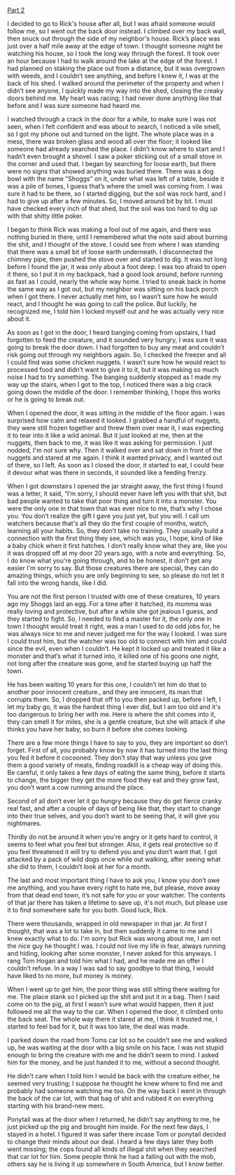 [Part 2](https://www.reddit.com/r/nosleep/comments/v7e7h8/i_got_some_meat_from_this_weird_old_guy_that/)

I decided to go to Rick's house after all, but I was afraid someone would follow me, so I went out the back door instead. I climbed over my back wall, then snuck out through the side of my neighbor's house. Rick’s place was just over a half mile away at the edge of town. I thought someone might be watching his house, so I took the long way through the forest. It took over an hour because I had to walk around the lake at the edge of the forest. I had planned on staking the place out from a distance, but it was overgrown with weeds, and I couldn’t see anything, and before I knew it, I was at the back of his shed. I walked around the perimeter of the property and when I didn’t see anyone, I quickly made my way into the shed, closing the creaky doors behind me. My heart was racing; I had never done anything like that before and I was sure someone had heard me.  

I watched through a crack in the door for a while, to make sure I was not seen, when I felt confident and was about to search, I noticed a vile smell, so I got my phone out and turned on the light. The whole place was in a mess, there was broken glass and wood all over the floor; it looked like someone had already searched the place. I didn’t know where to start and I hadn’t even brought a shovel. I saw a poker sticking out of a small stove in the corner and used that. I began by searching for loose earth, but there were no signs that showed anything was buried there. There was a dog bowl with the name “Shoggs” on it, under what was left of a table, beside it was a pile of bones, I guess that’s where the smell was coming from. I was sure it had to be there, so I started digging, but the soil was rock hard, and I had to give up after a few minutes. So, I moved around bit by bit. I must have checked every inch of that shed, but the soil was too hard to dig up with that shitty little poker.  

I began to think Rick was making a fool out of me again, and there was nothing buried in there, until I remembered what the note said about burning the shit, and I thought of the stove. I could see from where I was standing that there was a small bit of loose earth underneath. I disconnected the chimney pipe, then pushed the stove over and started to dig. It was not long before I found the jar, it was only about a foot deep. I was too afraid to open it there, so I put it in my backpack, had a good look around, before running as fast as I could, nearly the whole way home. I tried to sneak back in home the same way as I got out, but my neighbor was sitting on his back porch when I got there. I never actually met him, so I wasn’t sure how he would react, and I thought he was going to call the police. But luckily, he recognized me, I told him I locked myself out and he was actually very nice about it. 

As soon as I got in the door, I heard banging coming from upstairs, I had forgotten to feed the creature, and it sounded very hungry, I was sure it was going to break the door down. I had forgotten to buy any meat and couldn’t risk going out through my neighbors again. So, I checked the freezer and all I could find was some chicken nuggets. I wasn’t sure how he would react to processed food and didn’t want to give it to it, but it was making so much noise I had to try something. The banging suddenly stopped as I made my way up the stairs, when I got to the top, I noticed there was a big crack going down the middle of the door. I remember thinking, I hope this works or he is going to break out.  

When I opened the door, it was sitting in the middle of the floor again. I was surprised how calm and relaxed it looked. I grabbed a handful of nuggets, they were still frozen together and threw them over near it, I was expecting it to tear into it like a wild animal. But it just looked at me, then at the nuggets, then back to me, it was like it was asking for permission. I just nodded, I'm not sure why. Then it walked over and sat down in front of the nuggets and stared at me again. I think it wanted privacy, and I wanted out of there, so I left. As soon as I closed the door, it started to eat, I could hear it devour what was there in seconds, it sounded like a feeding frenzy. 

When I got downstairs I opened the jar straight away, the first thing I found was a letter, it said, “I’m sorry, I should never have left you with that shit, but bad people wanted to take that poor thing and turn it into a monster. You were the only one in that town that was ever nice to me, that’s why I chose you. You don’t realize the gift I gave you just yet, but you will. I call um watchers because that's all they do the first couple of months, watch, learning all your habits. So, they don’t take no training. They usually build a connection with the first thing they see, which was you, I hope, kind of like a baby chick when it first hatches. I don’t really know what they are, like you it was dropped off at my door 20 years ago, with a note and everything. So, I do know what you're going through, and to be honest, it don’t get any easier I'm sorry to say. But those creatures there are special, they can do amazing things, which you are only beginning to see, so please do not let it fall into the wrong hands, like I did.  

You are not the first person I trusted with one of these creatures, 10 years ago my Shoggs laid an egg. For a time after it hatched, its momma was really loving and protective, but after a while she got jealous I guess, and they started to fight. So, I needed to find a master for it, the only one in town I thought would treat it right, was a man I used to do odd jobs for, he was always nice to me and never judged me for the way I looked. I was sure I could trust him, but the watcher was too old to connect with him and could since the evil, even when I couldn’t. He kept it locked up and treated it like a monster and that’s what it turned into, it killed one of his goons one night, not long after the creature was gone, and he started buying up half the town.  

He has been waiting 10 years for this one, I couldn’t let him do that to another poor innocent creature., and they are innocent, its man that corrupts them. So, I dropped that off to you then packed up, before I left, I let my baby go, it was the hardest thing I ever did, but I am too old and it's too dangerous to bring her with me. Here is where the shit comes into it, they can smell it for miles, she is a gentle creature, but she will attack if she thinks you have her baby, so burn it before she comes looking.  

There are a few more things I have to say to you, they are important so don’t forget. First of all, you probably know by now it has turned into the last thing you fed it before it cocooned. They don’t stay that way unless you give them a good variety of meats, finding roadkill is a cheap way of doing this. Be careful, it only takes a few days of eating the same thing, before it starts to change, the bigger they get the more food they eat and they grow fast, you don’t want a cow running around the place.  

Second of all don’t ever let it go hungry because they do get fierce cranky real fast, and after a couple of days of being like that, they start to change into their true selves, and you don’t want to be seeing that, it will give you nightmares. 

Thirdly do not be around it when you're angry or it gets hard to control, it seems to feel what you feel but stronger. Also, it gets real protective so if you feel threatened it will try to defend you and you don’t want that. I got attacked by a pack of wild dogs once while out walking, after seeing what she did to them, I couldn’t look at her for a month. 

The last and most important thing I have to ask you, I know you don’t owe me anything, and you have every right to hate me, but please, move away from that dead end town, it’s not safe for you or your watcher. The contents of that jar there has taken a lifetime to save up, it's not much, but please use it to find somewhere safe for you both.  Good luck, Rick. 

There were thousands, wrapped in old newspaper in that jar. At first I thought, that was a lot to take in, but then suddenly it came to me and I knew exactly what to do. I'm sorry but Rick was wrong about me, I am not the nice guy he thought I was. I could not live my life in fear, always running and hiding, looking after some monster, I never asked for this anyways. I rang Tom Hogan and told him what I had, and he made me an offer I couldn’t refuse. In a way I was sad to say goodbye to that thing, I would have liked to no more, but money is money. 

When I went up to get him, the poor thing was still sitting there waiting for me. The place stank so I picked up the shit and put it in a bag. Then I said come on to the pig, at first I wasn’t sure what would happen, then it just followed me all the way to the car. When I opened the door, it climbed onto the back seat. The whole way there it stared at me, I think it trusted me, I started to feel bad for it, but it was too late, the deal was made. 

I parked down the road from Toms car lot so he couldn’t see me and walked up, he was waiting at the door with a big smile on his face. I was not stupid enough to bring the creature with me and he didn’t seem to mind. I asked him for the money, and he just handed it to me, without a second thought.  

He didn’t care when I told him I would be back with the creature either, he seemed very trusting; I suppose he thought he knew where to find me and probably had someone watching me too. On the way back I went in through the back of the car lot, with that bag of shit and rubbed it on everything starting with his brand-new merc.  

Ponytail was at the door when I returned, he didn’t say anything to me, he just picked up the pig and brought him inside. For the next few days, I stayed in a hotel. I figured it was safer there incase Tom or ponytail decided to change their minds about our deal. I heard a few days later they both went missing; the cops found all kinds of illegal shit when they searched that car lot for him. Some people think he had a falling out with the mob, others say he is living it up somewhere in South America, but I know better.